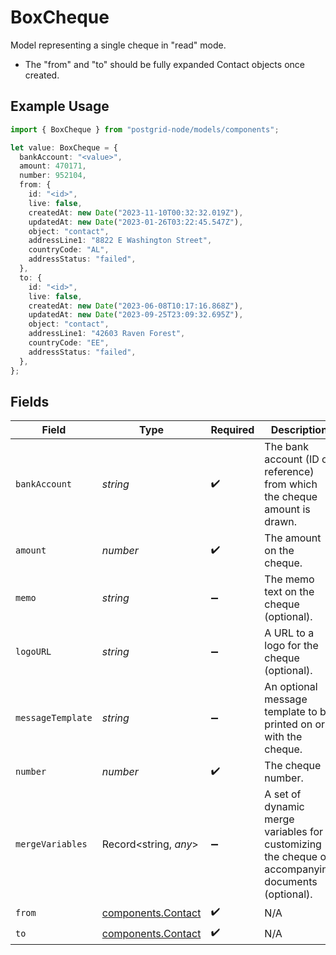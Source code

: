 # BoxCheque

Model representing a single cheque in "read" mode.
- The "from" and "to" should be fully expanded Contact objects once created.

## Example Usage

```typescript
import { BoxCheque } from "postgrid-node/models/components";

let value: BoxCheque = {
  bankAccount: "<value>",
  amount: 470171,
  number: 952104,
  from: {
    id: "<id>",
    live: false,
    createdAt: new Date("2023-11-10T00:32:32.019Z"),
    updatedAt: new Date("2023-01-26T03:22:45.547Z"),
    object: "contact",
    addressLine1: "8822 E Washington Street",
    countryCode: "AL",
    addressStatus: "failed",
  },
  to: {
    id: "<id>",
    live: false,
    createdAt: new Date("2023-06-08T10:17:16.868Z"),
    updatedAt: new Date("2023-09-25T23:09:32.695Z"),
    object: "contact",
    addressLine1: "42603 Raven Forest",
    countryCode: "EE",
    addressStatus: "failed",
  },
};
```

## Fields

| Field                                                                                             | Type                                                                                              | Required                                                                                          | Description                                                                                       |
| ------------------------------------------------------------------------------------------------- | ------------------------------------------------------------------------------------------------- | ------------------------------------------------------------------------------------------------- | ------------------------------------------------------------------------------------------------- |
| `bankAccount`                                                                                     | *string*                                                                                          | :heavy_check_mark:                                                                                | The bank account (ID or reference) from which the cheque amount is drawn.                         |
| `amount`                                                                                          | *number*                                                                                          | :heavy_check_mark:                                                                                | The amount on the cheque.                                                                         |
| `memo`                                                                                            | *string*                                                                                          | :heavy_minus_sign:                                                                                | The memo text on the cheque (optional).                                                           |
| `logoURL`                                                                                         | *string*                                                                                          | :heavy_minus_sign:                                                                                | A URL to a logo for the cheque (optional).                                                        |
| `messageTemplate`                                                                                 | *string*                                                                                          | :heavy_minus_sign:                                                                                | An optional message template to be printed on or with the cheque.                                 |
| `number`                                                                                          | *number*                                                                                          | :heavy_check_mark:                                                                                | The cheque number.                                                                                |
| `mergeVariables`                                                                                  | Record<string, *any*>                                                                             | :heavy_minus_sign:                                                                                | A set of dynamic merge variables for customizing the cheque or accompanying documents (optional). |
| `from`                                                                                            | [components.Contact](../../models/components/contact.md)                                          | :heavy_check_mark:                                                                                | N/A                                                                                               |
| `to`                                                                                              | [components.Contact](../../models/components/contact.md)                                          | :heavy_check_mark:                                                                                | N/A                                                                                               |